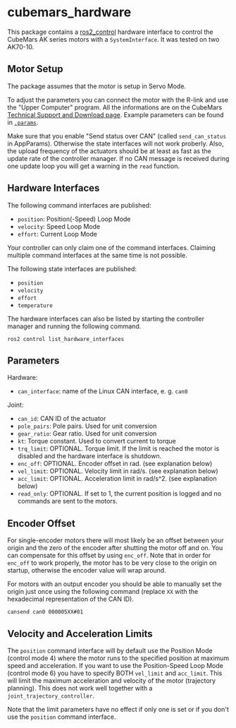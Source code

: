 # cubemars_hardware

This package contains a [ros2_control](https://control.ros.org/master/index.html) hardware interface to control the CubeMars AK series motors with a  `SystemInterface`. It was tested on two AK70-10.

## Motor Setup
The package assumes that the motor is setup in Servo Mode.

To adjust the parameters you can connect the motor with the R-link and use the "Upper Computer" program. All the informations are on the CubeMars [Technical Support and Download page](https://www.cubemars.com/article.php?id=261). Example parameters can be found in [`.params`](./.params/).

Make sure that you enable "Send status over CAN" (called `send_can_status` in AppParams). Otherwise the state interfaces will not work proberly. Also, the upload frequency of the actuators should be at least as fast as the update rate of the controller manager. If no CAN message is received during one update loop you will get a warning in the `read` function.

## Hardware Interfaces
The following command interfaces are published:
- `position`: Position(-Speed) Loop Mode
- `velocity`: Speed Loop Mode
- `effort`: Current Loop Mode

Your controller can only claim one of the command interfaces. Claiming multiple command interfaces at the same time is not possible.

The following state interfaces are published:
- `position`
- `velocity`
- `effort`
- `temperature`

The hardware interfaces can also be listed by starting the controller manager and running the following command.
```
ros2 control list_hardware_interfaces
```

## Parameters
Hardware:
- `can_interface`: name of the Linux CAN interface, e. g. `can0`

Joint:
- `can_id`: CAN ID of the actuator
- `pole_pairs`: Pole pairs. Used for unit conversion
- `gear_ratio`: Gear ratio. Used for unit conversion
- `kt`: Torque constant. Used to convert current to torque
- `trq_limit`: OPTIONAL. Torque limit. If the limit is reached the motor is disabled and the hardware interface is shutdown.
- `enc_off`: OPTIONAL. Encoder offset in rad. (see explanation below)
- `vel_limit`: OPTIONAL. Velocity limit in rad/s. (see explanation below)
- `acc_limit`: OPTIONAL. Acceleration limit in rad/s^2. (see explanation below)
- `read_only`: OPTIONAL. If set to 1, the current position is logged and no commands are sent to the motors.

## Encoder Offset
For single-encoder motors there will most likely be an offset between your origin and the zero of the encoder after shutting the motor off and on. You can compensate for this offset by using `enc_off`. Note that in order for `enc_off` to work properly, the motor has to be very close to the origin on startup, otherwise the encoder value will wrap around.

For motors with an output encoder you should be able to manually set the origin just once using the following command (replace `XX` with the hexadecimal representation of the CAN ID).
```
cansend can0 000005XX#01
```

## Velocity and Acceleration Limits
The `position` command interface will by default use the Position Mode (control mode 4) where the motor runs to the specified position at maximum speed and acceleration. If you want to use the Position-Speed Loop Mode (control mode 6) you have to specify BOTH `vel_limit` and `acc_limit`. This will limit the maximum acceleration and velocity of the motor (trajectory planning). This does not work well together with a `joint_trajectory_controller`.

Note that the limit parameters have no effect if only one is set or if you don't use the `position` command interface.
